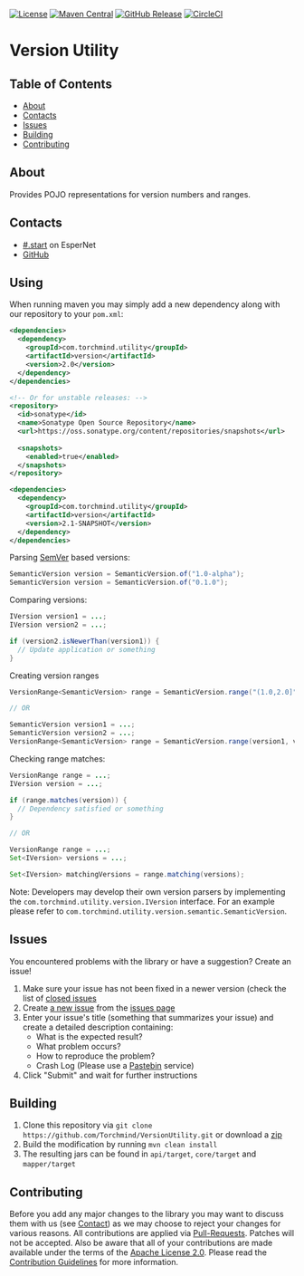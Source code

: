 [![License](https://img.shields.io/github/license/Torchmind/VersionUtility.svg?style=flat-square)](https://www.apache.org/licenses/LICENSE-2.0.txt)
[![Maven Central](https://img.shields.io/maven-central/v/com.torchmind.utility/version.svg?style=flat-square)](https://search.maven.org/#search%7Cga%7C1%7Cg%3Acom.torchmind.utility%20a%3Aversion)
[![GitHub Release](https://img.shields.io/github/release/Torchmind/VersionUtility.svg?style=flat-square)](https://github.com/Torchmind/VersionUtility/releases)
[![CircleCI](https://img.shields.io/circleci/project/github/Torchmind/VersionUtility.svg?style=flat-square)](https://circleci.com/gh/Torchmind/VersionUtility)

Version Utility
===============

Table of Contents
-----------------
* [About](#about)
* [Contacts](#contacts)
* [Issues](#issues)
* [Building](#building)
* [Contributing](#contributing)

About
-----

Provides POJO representations for version numbers and ranges.

Contacts
--------

* [#.start](http://webchat.esper.net/?channels=.start&prompt=1) on EsperNet
* [GitHub](https://github.com/Torchmind/VersionUtility)

Using
-----

When running maven you may simply add a new dependency along with our repository to your ```pom.xml```:

```xml
<dependencies>
  <dependency>
    <groupId>com.torchmind.utility</groupId>
    <artifactId>version</artifactId>
    <version>2.0</version>
  </dependency>
</dependencies>

<!-- Or for unstable releases: -->
<repository>
  <id>sonatype</id>
  <name>Sonatype Open Source Repository</name>
  <url>https://oss.sonatype.org/content/repositories/snapshots</url>
  
  <snapshots>
    <enabled>true</enabled>
  </snapshots>
</repository>

<dependencies>
  <dependency>
    <groupId>com.torchmind.utility</groupId>
    <artifactId>version</artifactId>
    <version>2.1-SNAPSHOT</version>
  </dependency>
</dependencies>
```

Parsing [SemVer](http://semver.org) based versions:
```java
SemanticVersion version = SemanticVersion.of("1.0-alpha");
SemanticVersion version = SemanticVersion.of("0.1.0");
```

Comparing versions:
```java
IVersion version1 = ...;
IVersion version2 = ...;

if (version2.isNewerThan(version1)) {
  // Update application or something
}
```

Creating version ranges
```java
VersionRange<SemanticVersion> range = SemanticVersion.range("(1.0,2.0]");

// OR

SemanticVersion version1 = ...;
SemanticVersion version2 = ...;
VersionRange<SemanticVersion> range = SemanticVersion.range(version1, version2);
```

Checking range matches:
```java
VersionRange range = ...;
IVersion version = ...;

if (range.matches(version)) {
  // Dependency satisfied or something
}

// OR

VersionRange range = ...;
Set<IVersion> versions = ...;

Set<IVersion> matchingVersions = range.matching(versions);
```

Note: Developers may develop their own version parsers by implementing the ```com.torchmind.utility.version.IVersion```
interface. For an example please refer to ```com.torchmind.utility.version.semantic.SemanticVersion```.

Issues
------

You encountered problems with the library or have a suggestion? Create an issue!

1. Make sure your issue has not been fixed in a newer version (check the list of [closed issues](https://github.com/Torchmind/VersionUtility/issues?q=is%3Aissue+is%3Aclosed)
1. Create [a new issue](https://github.com/Torchmind/VersionUtility/issues/new) from the [issues page](https://github.com/Torchmind/VersionUtility/issues)
1. Enter your issue's title (something that summarizes your issue) and create a detailed description containing:
   - What is the expected result?
   - What problem occurs?
   - How to reproduce the problem?
   - Crash Log (Please use a [Pastebin](http://www.pastebin.com) service)
1. Click "Submit" and wait for further instructions

Building
--------

1. Clone this repository via ```git clone https://github.com/Torchmind/VersionUtility.git``` or download a [zip](https://github.com/Torchmind/VersionUtility/archive/master.zip)
1. Build the modification by running ```mvn clean install```
1. The resulting jars can be found in ```api/target```, ```core/target``` and ```mapper/target```

Contributing
------------

Before you add any major changes to the library you may want to discuss them with us (see [Contact](#contact)) as
we may choose to reject your changes for various reasons. All contributions are applied via [Pull-Requests](https://help.github.com/articles/creating-a-pull-request).
Patches will not be accepted. Also be aware that all of your contributions are made available under the terms of the
[Apache License 2.0](https://www.apache.org/licenses/LICENSE-2.0.txt). Please read the [Contribution Guidelines](CONTRIBUTING.md)
for more information.
